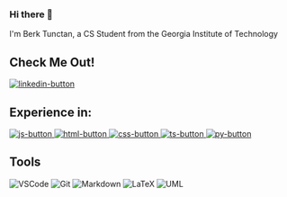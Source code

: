 ### Hi there 👋
I'm Berk Tunctan, a CS Student from the Georgia Institute of Technology
## Check Me Out!
<a href="https://linkedin.com/in/berk-c-tunctan" target="_blank" align="center">
  <img src="https://img.shields.io/badge/LinkedIn-0077B5?style=for-the-badge&logo=linkedin&logoColor=white" alt="linkedin-button"/>
 </a>

## Experience in:
<p align="left">
 <a href="https://github.com/berkcan25/Quiz-Game" target="blank" style="visibility=hidden">
  <img src="https://img.shields.io/badge/Javascript-F0DB4F?style=for-the-badge&labelColor=black&logo=javascript&logoColor=F0DB4F" alt="js-button" />
 </a> 
  <a href="https://github.com/berkcan25/Clock" target="blank">
  <img src="https://img.shields.io/badge/HTML5-E34F26?style=for-the-badge&logo=html5&logoColor=white" alt="html-button" />
 </a>
  <a href="https://github.com/berkcan25/Calculator-App" target="blank">
  <img src="https://img.shields.io/badge/CSS3-1572B6?style=for-the-badge&logo=css3&logoColor=white" alt="css-button" />
 </a>
  <a href="https://github.com/berkcan25/ToDo" target="blank">
  <img src="https://img.shields.io/badge/Typescript-007acc?style=for-the-badge&labelColor=black&logo=typescript&logoColor=007acc" alt="ts-button" />
 </a>
    <a href="https://github.com/berkcan25/Word-Count" target="blank">
  <img src="https://img.shields.io/badge/Python-4584b6?style=for-the-badge&labelColor=black&logo=python&logoColor=4584b6" alt="py-button" />
 </a>
</p>

## Tools

![VSCode](https://img.shields.io/badge/Visual_Studio-0078d7?style=for-the-badge&logo=visual%20studio&logoColor=white)
![Git](https://img.shields.io/badge/Git-F05032?style=for-the-badge&logo=git&logoColor=white)
![Markdown](https://img.shields.io/badge/Markdown-000000?style=for-the-badge&logo=markdown&logoColor=white)
![LaTeX](https://img.shields.io/badge/LaTeX-FFFFFF?style=for-the-badge&labelColor=black&logo=latex&logoColor=FFFFFFF)
![UML](https://img.shields.io/badge/UML-indigo?style=for-the-badge&labelColor=indigo&logo=uml&logoColor=yellow)
